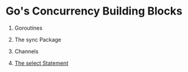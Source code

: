# Go's Concurrency Building Blocks

1. Goroutines

2. The sync Package

3. Channels

4. [The select Statement](https://edu.anarcho-copy.org/Programming%20Languages/Go/Concurrency%20in%20Go.pdf)